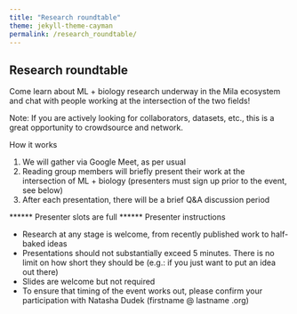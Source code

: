 ```yaml
---
title: "Research roundtable"
theme: jekyll-theme-cayman
permalink: /research_roundtable/
--- 
```


## Research roundtable

Come learn about ML + biology research underway in the Mila ecosystem and chat with people working at the intersection of the two fields! 

Note: If you are actively looking for collaborators, datasets, etc., this is a great opportunity to crowdsource and network. 

How it works
1. We will gather via Google Meet, as per usual
2. Reading group members will briefly present their work at the intersection of ML + biology (presenters must sign up prior to the event, see below)
3. After each presentation, there will be a brief Q&A discussion period

****** Presenter slots are full ******
Presenter instructions
- Research at any stage is welcome, from recently published work to half-baked ideas
- Presentations should not substantially exceed 5 minutes. There is no limit on how short they should be (e.g.: if you just want to put an idea out there)
- Slides are welcome but not required
- To ensure that timing of the event works out, please confirm your participation with Natasha Dudek (firstname @ lastname .org)

